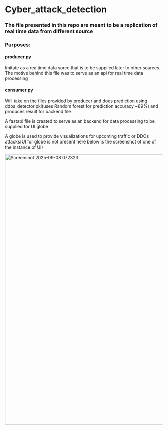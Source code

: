 # Cyber_attack_detection
### The file presented in this repo are meant to be a replication of real time data from different source
### Purposes:
#### producer.py
<p>Imitate as a realtime data sorce that is to be supplied later to other sources. The motive behind this file was to serve as an api for real time data processing</p>

#### consumer.py
<p>Will take on the files provided by producer and does prediction using ddos_detector.pkl(uses Random forest for prediction accuracy ~89%) and produces result for backend file</p>

<p>A fastapi file is created to serve as an backend for data processing to be supplied for UI globe</p>

<p> A globe is used to provide visualizations for upcoming traffic or DDOs attacks(UI for globe is not present here below is the screenshot of one of the instance of UI)</p>


<img width="1272" height="864" alt="Screenshot 2025-09-08 072323" src="https://github.com/user-attachments/assets/ca58090e-d54a-4d29-8049-d31ebb2d741a" />
